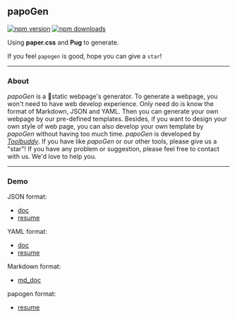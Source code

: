 ## papoGen

[![npm version](https://img.shields.io/npm/v/papogen.svg?style=for-the-badge)](https://badge.fury.io/js/papogen)
[![npm downloads](https://img.shields.io/npm/dm/papogen.svg?style=for-the-badge)](https://www.npmjs.com/package/papogen)

Using **paper.css** and **Pug** to generate.

If you feel `papogen` is good, hope you can give a `star`!

---
### About 

*papoGen* is a static webpage's generator. To generate a webpage, you won't need to have web develop experience. Only need do is know the format of Markdown, JSON and YAML. Then you can generate your own webpage by our pre-defined templates. Besides, if you want to design your own style of web page, you can also develop your own template by *papoGen* without having too much time. *papoGen* is developed by [*Toolbuddy*](https://github.com/toolbuddy). If you have like *papoGen* or our other tools, please give us a "star"! If you have any problem or suggestion, please feel free to contact with us. We'd love to help you.

---
### Demo

JSON format:
* [doc](https://toolbuddy.github.io/papoGen/out/doc)
* [resume](https://toolbuddy.github.io/papoGen/out/resume)

YAML format:
* [doc](https://toolbuddy.github.io/papoGen/out/doc)
* [resume](https://toolbuddy.github.io/papoGen/out/resume)

Markdown format:
* [md_doc](https://toolbuddy.github.io/papoGen/out/md)

papogen format:
* [resume](https://toolbuddy.github.io/papoGen/out/papogen)